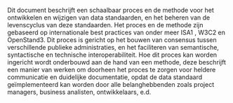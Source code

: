 Dit document beschrijft een schaalbaar proces en de methode voor het ontwikkelen en wijzigen van data 
standaarden, en het beheren van de levenscyclus van deze standaarden. 
Het proces en de methode zijn gebaseerd op internationale best practices van onder meer 
ISA1 , W3C2 en OpenStand3. Dit proces is gericht op het bouwen van consensus tussen verschillende 
publieke administraties, en het faciliteren van semantische, syntactische en technische interoperabiliteit.
Hoe dit proces kan worden ingericht wordt onderbouwd aan de hand van een methode, deze beschrijft een 
manier van werken om doorheen het proces te zorgen voor heldere communicatie en duidelijke documentatie, 
opdat de data standaard geïmplementeerd kan worden door alle belanghebbenden zoals project managers, 
business analisten, ontwikkelaars, e.d.
